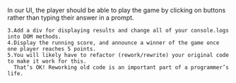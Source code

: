 In our UI, the player should be able to play the game by clicking on buttons rather than typing their answer in a prompt.


    3.Add a div for displaying results and change all of your console.logs into DOM methods.
    4.Display the running score, and announce a winner of the game once one player reaches 5 points.
    5.You will likely have to refactor (rework/rewrite) your original code to make it work for this.
      That’s OK! Reworking old code is an important part of a programmer’s life.
